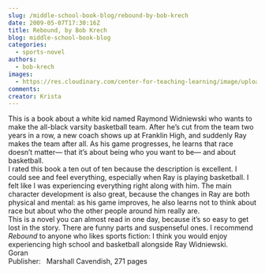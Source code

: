```yaml
---
slug: /middle-school-book-blog/rebound-by-bob-krech
date: 2009-05-07T17:30:16Z
title: Rebound, by Bob Krech
blog: middle-school-book-blog
categories:
  - sports-novel
authors:
  - bob-krech
images:
  - https://res.cloudinary.com/center-for-teaching-learning/image/upload/v1637511696/rebound1.jpg.jpg
comments:
creator: Krista
---
```


 This is a book about a white kid named Raymond Widniewski who wants to make the all-black varsity basketball team. After he’s cut from the team two years in a row, a new coach shows up at Franklin High, and suddenly Ray makes the team after all. As his game progresses, he learns that race doesn’t matter— that it’s about being who you want to be— and about basketball.<br />I rated this book a ten out of ten because the description is excellent. I could see and feel everything, especially when Ray is playing basketball. I felt like I was experiencing everything right along with him. The main character development is also great, because the changes in Ray are both physical and mental: as his game improves, he also learns not to think about race but about who the other people around him really are.<br />This is a novel you can almost read in one day, because it’s so easy to get lost in the story. There are funny parts and suspenseful ones. I recommend <em>Rebound</em> to anyone who likes sports fiction: I think you would enjoy experiencing high school and basketball alongside Ray Widniewski.<br />Goran<br />Publisher:   Marshall Cavendish, 271 pages<br />

